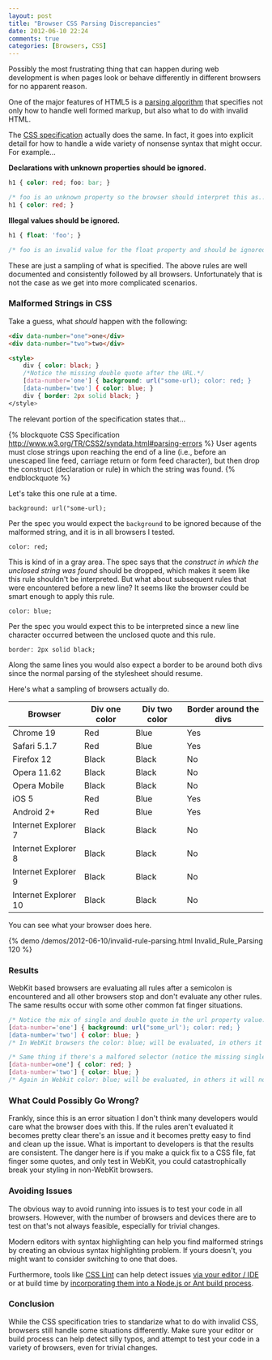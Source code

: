 ```yaml
---
layout: post
title: "Browser CSS Parsing Discrepancies"
date: 2012-06-10 22:24
comments: true
categories: [Browsers, CSS]
---
```

Possibly the most frustrating thing that can happen during web development is when pages look or behave differently in different browsers for no apparent reason.

One of the major features of HTML5 is a [parsing algorithm](http://www.whatwg.org/specs/web-apps/current-work/multipage/parsing.html) that specifies not only how to handle well formed markup, but also what to do with invalid HTML.

The [CSS specification](http://www.w3.org/TR/CSS2/syndata.html#parsing-errors) actually does the same.  In fact, it goes into explicit detail for how to handle a wide variety of nonsense syntax that might occur.  For example...

<!--more-->

**Declarations with unknown properties should be ignored.**

``` css
h1 { color: red; foo: bar; }

/* foo is an unknown property so the browser should interpret this as... */
h1 { color: red; }
```

**Illegal values should be ignored.**

``` css
h1 { float: 'foo'; }

/* foo is an invalid value for the float property and should be ignored */
```

These are just a sampling of what is specified.  The above rules are well documented and consistently followed by all browsers.  Unfortunately that is not the case as we get into more complicated scenarios.

### Malformed Strings in CSS

Take a guess, what *should* happen with the following:

``` html
<div data-number="one">one</div>
<div data-number="two">two</div>​

<style>
	div { color: black; }
	/*Notice the missing double quote after the URL.*/
	[data-number='one'] { background: url("some-url); color: red; }
	[data-number='two'] { color: blue; }
	div { border: 2px solid black; }​
</style>
```
The relevant portion of the specification states that...

{% blockquote CSS Specification http://www.w3.org/TR/CSS2/syndata.html#parsing-errors %}
User agents must close strings upon reaching the end of a line (i.e., before an unescaped line feed, carriage return or form feed character), but then drop the construct (declaration or rule) in which the string was found.
{% endblockquote %}

Let's take this one rule at a time.

    background: url("some-url);

Per the spec you would expect the ```background``` to be ignored because of the malformed string, and it is in all browsers I tested.  

    color: red;

This is kind of in a gray area.  The spec says that the *construct in which the unclosed string was found* should be dropped, which makes it seem like this rule shouldn't be interpreted.   But what about subsequent rules that were encountered before a new line?  It seems like the browser could be smart enough to apply this rule.

    color: blue;

Per the spec you would expect this to be interpreted since a new line character occurred between the unclosed quote and this rule.

    border: 2px solid black;

Along the same lines you would also expect a border to be around both divs since the normal parsing of the stylesheet should resume.

Here's what a sampling of browsers actually do.

<table>
    <thead>
        <tr>
        	<th>Browser</th>
        	<th>Div one color</th>
        	<th>Div two color</th>
        	<th>Border around the divs</th>
        </tr>
    </thead>
    <tbody>
    	<tr>
    		<td>Chrome 19</td>
    		<td class="red">Red</td>
    		<td class="blue">Blue</td>
    		<td>Yes</td>
    	</tr>
        <tr>
            <td>Safari 5.1.7</td>
            <td class="red">Red</td>
            <td class="blue">Blue</td>
            <td>Yes</td>
        </tr>        
        <tr>
            <td>Firefox 12</td>
            <td>Black</td>
            <td>Black</td>
            <td>No</td>
        </tr>        
        <tr>
            <td>Opera 11.62</td>
            <td>Black</td>
            <td>Black</td>
            <td>No</td>
        </tr>
        <tr>
            <td>Opera Mobile</td>
            <td>Black</td>
            <td>Black</td>
            <td>No</td>
        </tr> 
        <tr>
            <td>iOS 5</td>
            <td class="red">Red</td>
            <td class="blue">Blue</td>
            <td>Yes</td>
        </tr> 
        <tr>
            <td>Android 2+</td>
            <td class="red">Red</td>
            <td class="blue">Blue</td>
            <td>Yes</td>
        </tr> 
    	<tr>
    		<td>Internet Explorer 7</td>
    		<td>Black</td>
    		<td>Black</td>
    		<td>No</td>
    	</tr>
        <tr>
            <td>Internet Explorer 8</td>
            <td>Black</td>
            <td>Black</td>
            <td>No</td>
        </tr>
        <tr>
            <td>Internet Explorer 9</td>
            <td>Black</td>
            <td>Black</td>
            <td>No</td>
        </tr>
        <tr>
            <td>Internet Explorer 10</td>
            <td>Black</td>
            <td>Black</td>
            <td>No</td>
        </tr>
    </tbody>
</table>

You can see what your browser does here.

{% demo /demos/2012-06-10/invalid-rule-parsing.html Invalid_Rule_Parsing 120 %}

### Results

WebKit based browsers are evaluating all rules after a semicolon is encountered and all other browsers stop and don't evaluate any other rules.  The same results occur with some other common fat finger situations.

``` css
/* Notice the mix of single and double quote in the url property value. */
[data-number='one'] { background: url("some_url'); color: red; }
[data-number='two'] { color: blue; }
/* In WebKit browsers the color: blue; will be evaluated, in others it will not be. */

/* Same thing if there's a malfored selector (notice the missing single quote in the selector. */
[data-number=one'] { color: red; }
[data-number='two'] { color: blue; }
/* Again in Webkit color: blue; will be evaluated, in others it will not be. */
```

### What Could Possibly Go Wrong?

Frankly, since this is an error situation I don't think many developers would care what the browser does with this.  If the rules aren't evaluated it becomes pretty clear there's an issue and it becomes pretty easy to find and clean up the issue.  What is important to developers is that the results are consistent.  The danger here is if you make a quick fix to a CSS file, fat finger some quotes, and only test in WebKit, you could catastrophically break your styling in non-WebKit browsers.

### Avoiding Issues

The obvious way to avoid running into issues is to test your code in all browsers.  However, with the number of browsers and devices there are to test on that's not always feasible, especially for trivial changes.

Modern editors with syntax highlighting can help you find malformed strings by creating an obvious syntax highlighting problem.  If yours doesn't, you might want to consider switching to one that does.

Furthermore, tools like [CSS Lint](http://csslint.net/) can help detect issues [via your editor / IDE](https://github.com/stubbornella/csslint/wiki/IDE-integration) or at build time by [incorporating them into a Node.js or Ant build process](https://github.com/stubbornella/csslint/wiki/Command-line-interface).

### Conclusion

While the CSS specification tries to standarize what to do with invalid CSS, browsers still handle some situations differently.  Make sure your editor or build process can help detect silly typos, and attempt to test your code in a variety of browsers, even for trivial changes.
